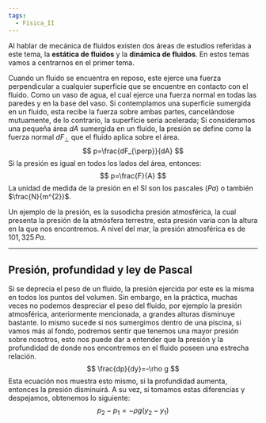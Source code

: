 ```yaml
---
tags:
  - Física_II
---
```

Al hablar de mecánica de fluidos existen dos áreas de estudios referidas a este tema, la **estática de fluidos** y la **dinámica de fluidos**. En estos temas vamos a centrarnos en el primer tema.

Cuando un fluido se encuentra en reposo, este ejerce una fuerza perpendicular a cualquier superficie que se encuentre en contacto con el fluido. Como un vaso de agua, el cual ejerce una fuerza normal en todas las paredes y en la base del vaso.
Si contemplamos una superficie sumergida en un fluido, esta recibe la fuerza sobre ambas partes, cancelándose mutuamente, de lo contrario, la superficie sería acelerada; Si consideramos una pequeña área $dA$ sumergida en un fluido, la presión se define como la fuerza normal $dF_{\perp}$ que el fluido aplica sobre el área.
$$
p=\frac{dF_{\perp}}{dA}
$$
Si la presión es igual en todos los lados del área, entonces:
$$
p=\frac{F}{A}
$$
La unidad de medida de la presión en el SI son los pascales ($Pa$) o también $\frac{N}{m^{2}}$.

Un ejemplo de la presión, es la susodicha presión atmosférica, la cual presenta la presión de la atmósfera terrestre, esta presión varía con la altura en la que nos encontremos. A nivel del mar, la presión atmosférica es de $101,325\, Pa$.

---

## Presión, profundidad y ley de Pascal

Si se deprecia el peso de un fluido, la presión ejercida por este es la misma en todos los puntos del volumen. Sin embargo, en la práctica, muchas veces no podemos despreciar el peso del fluido, por ejemplo la presión atmosférica, anteriormente mencionada, a grandes alturas disminuye bastante. lo mismo sucede si nos sumergimos dentro de una piscina, si vamos más al fondo, podremos sentir que tenemos una mayor presión sobre nosotros, esto nos puede dar a entender  que la presión y la profundidad de donde nos encontremos en el fluido poseen una estrecha relación. 
$$
\frac{dp}{dy}=-\rho g
$$
Esta ecuación nos muestra esto mismo, si la profundidad aumenta, entonces la presión disminuirá.
A su vez, si tomamos estas diferencias y despejamos, obtenemos lo siguiente:
$$
p_{2}-p_{1}=-\rho g(y_{2}-y_{1})
$$
